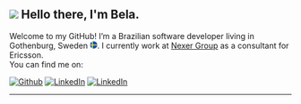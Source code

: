 <h2><img src="https://media.giphy.com/media/l1xcWhh4R98Vu7S9U9/giphy.gif" width="40"> Hello there, I'm Bela. </h2>

<p>Welcome to my GitHub! I’m a Brazilian software developer living in Gothenburg, Sweden <img src="https://github.com/stautisabela/stautisabela/blob/main/img/swedish_flag.png?raw=true" width="13"/>. I currently work at <a href="https://nexergroup.com">Nexer Group</a> as a consultant for Ericsson.
</br>You can find me on:</p>
<p><a href="https://github.com/stautisabela" target="_blank"><img alt="Github" src="https://img.shields.io/badge/GitHub-%2312100E.svg?&style=for-the-badge&logo=Github&logoColor=white" /></a> <a href="https://www.linkedin.com/in/isabelastaut" target="_blank"><img alt="LinkedIn" src="https://img.shields.io/badge/linkedin-%230077B5.svg?&style=for-the-badge&logo=linkedin&logoColor=white" /></a> <a href="mailto:stautisabela@gmail.com" target="_blank"><img alt="LinkedIn" src=" https://img.shields.io/badge/Gmail-D14836?style=for-the-badge&logo=gmail&logoColor=white" /></a></p>

---
